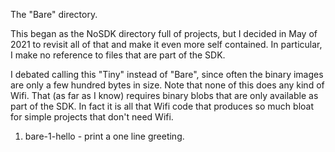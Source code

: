 The "Bare" directory.

This began as the NoSDK directory full of projects, but I decided in
May of 2021 to revisit all of that and make it even more self contained.
In particular, I make no reference to files that are part of the SDK.

I debated calling this "Tiny" instead of "Bare", since often the binary
images are only a few hundred bytes in size.  Note that none of this
does any kind of Wifi.  That (as far as I know) requires binary blobs
that are only available as part of the SDK.  In fact it is all that
Wifi code that produces so much bloat for simple projects that don't
need Wifi.

1. bare-1-hello - print a one line greeting.
